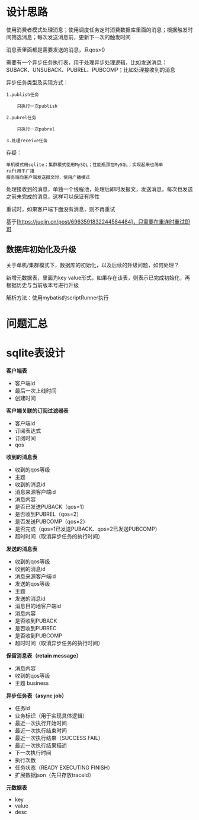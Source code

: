 # 设计思路

使用消费者模式处理消息；使用调度任务定时消费数据库里面的消息；根据触发时间筛选消息；每次发送消息前，更新下一次的触发时间

消息表里面都是需要发送的消息，且qos>0

需要有一个异步任务执行表，用于处理异步处理逻辑，比如发送消息：SUBACK、UNSUBACK、PUBREL、PUBCOMP；比如处理接收到的消息

异步任务类型及实现方式：

    1.publish任务
        
        只执行一次publish

    2.pubrel任务

        只执行一次pubrel        

    3.处理receive任务

存疑：

    单机模式用sqlite；集群模式使用MySQL；性能瓶颈在MySQL；实现起来也简单
    raft用于广播
    服务端向客户端发送报文时，使用广播模式

处理接收到的消息，单独一个线程池，处理后即时发报文，发送消息，每次也发送之前未完成的消息，这样可以保证有序性

重试时，如果客户端下面没有消息，则不再重试

基于[https://juejin.cn/post/6963591832244584484]，只需要在重连时重试即可

## 数据库初始化及升级

关于单机/集群模式下，数据库的初始化，以及后续的升级问题，如何处理？

新增元数据表，里面为key value形式，如果存在该表，则表示已完成初始化，再根据历史与当前版本号进行升级

解析方法：使用mybatis的scriptRunner执行

# 问题汇总

# sqlite表设计

**客户端表**

- 客户端id
- 最后一次上线时间
- 创建时间

**客户端关联的订阅过滤器表**

- 客户端id
- 订阅表达式
- 订阅时间
- qos

**收到的消息表**

- 收到的qos等级
- 主题
- 收到的消息id
- 消息来源客户端id
- 消息内容
- 是否已发送PUBACK（qos=1）
- 是否收到PUBREL（qos=2）
- 是否发送PUBCOMP（qos=2）
- 是否完成（qos=1已发送PUBACK、qos=2已发送PUBCOMP）
- 超时时间（取消异步任务的执行时间）

**发送的消息表**

- 收到的qos等级
- 收到的消息id
- 消息来源客户端id
- 发送的qos等级
- 主题
- 发送的消息id
- 消息目的地客户端id
- 消息内容
- 是否收到PUBACK
- 是否收到PUBREC
- 是否收到PUBCOMP
- 超时时间（取消异步任务的执行时间）

**保留消息表（retain message）**

- 消息内容
- 收到的qos等级
- 主题 business

**异步任务表（async job）**

- 任务id
- 业务标识（用于实现具体逻辑）
- 最近一次执行开始时间
- 最近一次执行结束时间
- 最近一次执行结果（SUCCESS FAIL）
- 最近一次执行结果描述
- 下一次执行时间
- 执行次数
- 任务状态（READY EXECUTING FINISH）
- 扩展数据json（先只存放traceId）

**元数据表**

- key
- value
- desc
